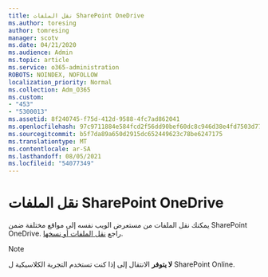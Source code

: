```yaml
---
title: نقل الملفات SharePoint OneDrive
ms.author: toresing
author: tomresing
manager: scotv
ms.date: 04/21/2020
ms.audience: Admin
ms.topic: article
ms.service: o365-administration
ROBOTS: NOINDEX, NOFOLLOW
localization_priority: Normal
ms.collection: Adm_O365
ms.custom:
- "453"
- "5300013"
ms.assetid: 8f240745-f75d-412d-9588-4fc7ad862041
ms.openlocfilehash: 97c9711884e584fcd2f56dd90bef60dc8c946d38e4fd7503d776ef4827d5dba8
ms.sourcegitcommit: b5f7da89a650d2915dc652449623c78be6247175
ms.translationtype: MT
ms.contentlocale: ar-SA
ms.lasthandoff: 08/05/2021
ms.locfileid: "54077349"
---
```

# <a name="move-files-in-sharepoint-and-onedrive"></a>نقل الملفات SharePoint OneDrive

يمكنك نقل الملفات من مستعرض الويب نفسه إلى مواقع مختلفة ضمن SharePoint OneDrive. راجع [نقل الملفات أو نسخها](https://support.microsoft.com/office/move-or-copy-files-in-sharepoint-00e2f483-4df3-46be-a861-1f5f0c1a87bc?ui=en-US&rs=en-US&ad=US).


> [!NOTE]
> **لا يتوفر** الانتقال إلى إذا كنت تستخدم التجربة الكلاسيكية ل SharePoint Online.
  
